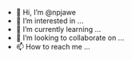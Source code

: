 - 👋 Hi, I’m @npjawe
- 👀 I’m interested in ...
- 🌱 I’m currently learning ...
- 💞️ I’m looking to collaborate on ...
- 📫 How to reach me ...

<!---
npjawe/npjawe is a ✨ special ✨ repository because its `README.md` (this file) appears on your GitHub profile.
You can click the Preview link to take a look at your changes.
--->
